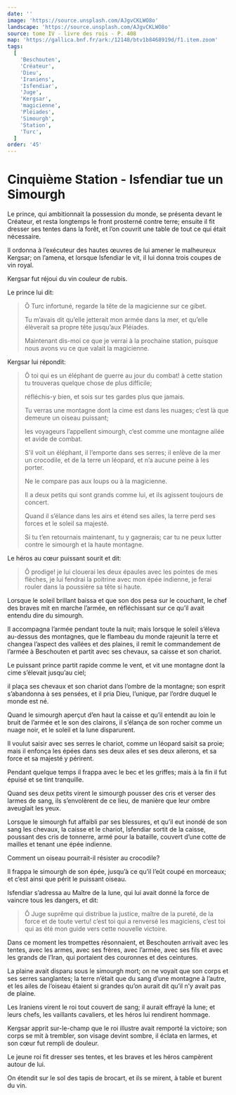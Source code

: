 ```yaml
---
date: ''
image: 'https://source.unsplash.com/AJgvCKLWO8o'
landscape: 'https://source.unsplash.com/AJgvCKLWO8o'
source: tome IV - livre des rois - P. 408
map: 'https://gallica.bnf.fr/ark:/12148/btv1b8468919d/f1.item.zoom'
tags:
  [
    'Beschouten',
    'Créateur',
    'Dieu',
    'Iraniens',
    'Isfendiar',
    'Juge',
    'Kergsar',
    'magicienne',
    'Pléiades',
    'Simourgh',
    'Station',
    'Turc',
  ]
order: '45'
---
```


# Cinquième Station - Isfendiar tue un Simourgh

Le prince, qui ambitionnait la possession du monde, se présenta devant le Créateur, et resta longtemps le front prosterné contre terre; ensuite il fit dresser ses tentes dans la forêt, et l’on couvrit une table de tout ce qui était nécessaire.

Il ordonna à l’exécuteur des hautes œuvres de lui amener le malheureux Kergsar; on l’amena, et lorsque Isfendiar le vit, il lui donna trois coupes de vin royal.

Kergsar fut réjoui du vin couleur de rubis.

Le prince lui dit:

> Ô Turc infortuné, regarde la tête de la magicienne sur ce gibet.
>
> Tu m’avais dit qu’elle jetterait mon armée dans la mer, et qu’elle élèverait sa propre tête jusqu’aux Pléiades.
>
> Maintenant dis-moi ce que je verrai à la prochaine station, puisque nous avons vu ce que valait la magicienne.

Kergsar lui répondit:

> Ô toi qui es un éléphant de guerre au jour du combat! à cette station tu trouveras quelque chose de plus difficile;
>
> réfléchis-y bien, et sois sur tes gardes plus que jamais.
>
> Tu verras une montagne dont la cime est dans les nuages; c’est là que demeure un oiseau puissant;
>
> les voyageurs l’appellent simourgh, c’est comme une montagne ailée et avide de combat.
>
> S’il voit un éléphant, il l’emporte dans ses serres; il enlève de la mer un crocodile, et de la terre un léopard, et n’a aucune peine à les porter.
>
> Ne le compare pas aux loups ou à la magicienne.
>
> Il a deux petits qui sont grands comme lui, et ils agissent toujours de concert.
>
> Quand il s’élance dans les airs et étend ses ailes, la terre perd ses forces et le soleil sa majesté.
>
> Si tu t’en retournais maintenant, tu y gagnerais; car tu ne peux lutter contre le simourgh et la haute montagne.

Le héros au cœur puissant sourit et dit:

> Ô prodige! je lui clouerai les deux épaules avec les pointes de mes flèches, je lui fendrai la poitrine avec mon épée indienne, je ferai rouler dans la poussière sa tête si haute.

Lorsque le soleil brillant baissa et que son dos pesa sur le couchant, le chef des braves mit en marche l’armée, en réfléchissant sur ce qu’il avait entendu dire du simourgh.

Il accompagna l’armée pendant toute la nuit; mais lorsque le soleil s’éleva au-dessus des montagnes, que le flambeau du monde rajeunit la terre et changea l’aspect des vallées et des plaines, il remit le commandement de l’armée à Beschouten et partit avec ses chevaux, sa caisse et son chariot.

Le puissant prince partit rapide comme le vent, et vit une montagne dont la cime s’élevait jusqu’au ciel;

il plaça ses chevaux et son chariot dans l’ombre de la montagne; son esprit s’abandonna à ses pensées, et il pria Dieu, l’unique, par l’ordre duquel le monde est né.

Quand le simourgh aperçut d’en haut la caisse et qu’il entendit au loin le bruit de l’armée et le son des clairons, il s’élança de son rocher comme un nuage noir, et le soleil et la lune disparurent.

Il voulut saisir avec ses serres le chariot, comme un léopard saisit sa proie; mais il enfonça les épées dans ses deux ailes et ses deux ailerons, et sa force et sa majesté y périrent.

Pendant quelque temps il frappa avec le bec et les griffes; mais à la fin il fut épuisé et se tint tranquille.

Quand ses deux petits virent le simourgh pousser des cris et verser des larmes de sang, ils s’envolèrent de ce lieu, de manière que leur ombre aveuglait les yeux.

Lorsque le simourgh fut affaibli par ses blessures, et qu’il eut inondé de son sang les chevaux, la caisse et le chariot, Isfendiar sortit de la caisse, poussant des cris de tonnerre, armé pour la bataille, couvert d’une cotte de mailles et tenant une épée indienne.

Comment un oiseau pourrait-il résister au crocodile?

Il frappa le simourgh de son épée, jusqu’à ce qu’il l’eût coupé en morceaux; et c’est ainsi que périt le puissant oiseau.

Isfendiar s’adressa au Maître de la lune, qui lui avait donné la force de vaincre tous les dangers, et dit:

> Ô Juge suprême qui distribue la justice, maître de la pureté, de la force et de toute vertu! c’est toi qui a renversé les magiciens, c’est toi qui as été mon guide vers cette nouvelle victoire.

Dans ce moment les trompettes résonnaient, et Beschouten arrivait avec les tentes, avec les armes, avec ses frères, avec l’armée, avec ses fils et avec les grands de l’Iran, qui portaient des couronnes et des ceintures.

La plaine avait disparu sous le simourgh mort; on ne voyait que son corps et ses serres sanglantes; la terre n’était que du sang d’une montagne à l’autre, et les ailes de l’oiseau étaient si grandes qu’on aurait dit qu’il n’y avait pas de plaine.

Les Iraniens virent le roi tout couvert de sang; il aurait effrayé la lune; et leurs chefs, les vaillants cavaliers, et les héros lui rendirent hommage.

Kergsar apprit sur-le-champ que le roi illustre avait remporté la victoire; son corps se mit à trembler, son visage devint sombre, il éclata en larmes, et son cœur fut rempli de douleur.

Le jeune roi fit dresser ses tentes, et les braves et les héros campèrent autour de lui.

On étendit sur le sol des tapis de brocart, et ils se mirent, à table et burent du vin.

